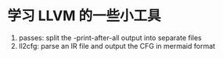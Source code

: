 # 学习 LLVM 的一些小工具

1. passes: split the -print-after-all output into separate files
2. ll2cfg: parse an IR file and output the CFG in mermaid format